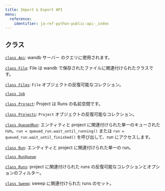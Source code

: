 ```yaml
---
title: Import & Export API
menu:
  reference:
    identifier: ja-ref-python-public-api-_index
---
```


## クラス

[`class Api`](./api.md): wandb サーバー のクエリに使用されます。

[`class File`](./file.md): File は wandb で保存されたファイルに関連付けられたクラスです。

[`class Files`](./files.md): `File` オブジェクトの反復可能なコレクション。

[`class Job`](./job.md)

[`class Project`](./project.md): Project は Runs の名前空間です。

[`class Projects`](./projects.md): `Project` オブジェクトの反復可能なコレクション。

[`class QueuedRun`](./queuedrun.md): エンティティと project に関連付けられた単一のキューされた run。`run = queued_run.wait_until_running()` または `run = queued_run.wait_until_finished()` を呼び出して、run にアクセスします。

[`class Run`](./run.md): エンティティと project に関連付けられた単一の run。

[`class RunQueue`](./runqueue.md)

[`class Runs`](./runs.md): project に関連付けられた runs の反復可能なコレクションとオプションのフィルター。

[`class Sweep`](./sweep.md): sweep に関連付けられた runs のセット。
